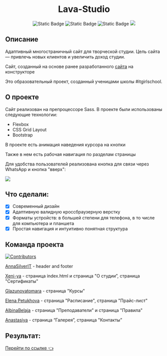 <div align="center">

# Lava-Studio

<img alt="Static Badge" src="https://img.shields.io/badge/made%20by-%23itgirlsschool-violet">
<img alt="Static Badge" src="https://img.shields.io/badge/Dart%20Sass-1.77.8-purple">
<img alt="Static Badge" src="https://img.shields.io/badge/SCSS-70.8%25-yellow">

<img src="./assets/readme/fulllogo-readme.png">
</div>

## Описание

Адаптивный многостраничный сайт для творческой студии.
Цель сайта — привлечь новых клиентов и увеличить доход студии.

Сайт, созданный на основе ранее разработанного [сайта](https://lava-espoo.com/) на конструкторе

Это образовательный проект, созданный ученицами школы #itgirlschool.

## О проекте

Сайт реализован на препроцессоре Sass. В проекте были использованы следующие технологии:

- Flexbox
- CSS Grid Layout
- Bootstrap

В проекте есть анимация наведения курсора на кнопки

Также в нем есть рабочая навигация по разделам страницы

Для удобства пользователей реализована кнопка для связи через WhatsApp и кнопка "вверх":

<img src="./assets/readme/button-readme.jpg">

## Что сделали:

- [x] Современный дизайн
- [x] Адаптивную валидную кроссбраузерную верстку
- [x] Форматы устройств: в большей степени для телефона, в то числе для компьютера и планшета
- [x] Простая навигация и интуитивно понятная структура

## Команда проекта

[![Contributors](https://contrib.rocks/image?repo=xeni-ya/Lava-Studio)](https://github.com/xeni-ya/Lava-Studio/graphs/contributors)

[AnnaSilverIT](https://github.com/AnnaSilverIT) - header and footer

[Xeni-ya](https://github.com/Xeni-ya) - страница index.html и страница "О студии”, страница "Сертификаты"

[Glazunovatomara](https://github.com/Glazunovatomara) - страница "Курсы"

[Elena Petukhova](https://github.com/ElenLen) - страница "Расписание", страница "Прайс-лист"

[AlbinaBelaja](https://github.com/AlbinaBelaja) - страница "Преподаватели" и страница "Правила"

[Anastasiya](https://github.com/nastyaerma) - страница “Галерея”, страница "Контакты”

## Результат:

[Перейти по ссылке 👈 ](https://xeni-ya.github.io/Lava-Studio/)
